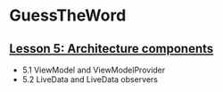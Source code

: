 # GuessTheWord

## [Lesson 5: Architecture components](https://developer.android.com/courses/kotlin-android-fundamentals/overview#lesson_5_architecture_components)

- 5.1 ViewModel and ViewModelProvider
- 5.2 LiveData and LiveData observers